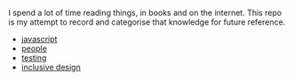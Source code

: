 I spend a lot of time reading things, in books and on the internet. This repo is my attempt to record and categorise that knowledge for future reference.

- [javascript](./javascript/readme.md)
- [people](./people/readme.md)
- [testing](./testing/readme.md)
- [inclusive design](./inclusive-design/readme.md)
